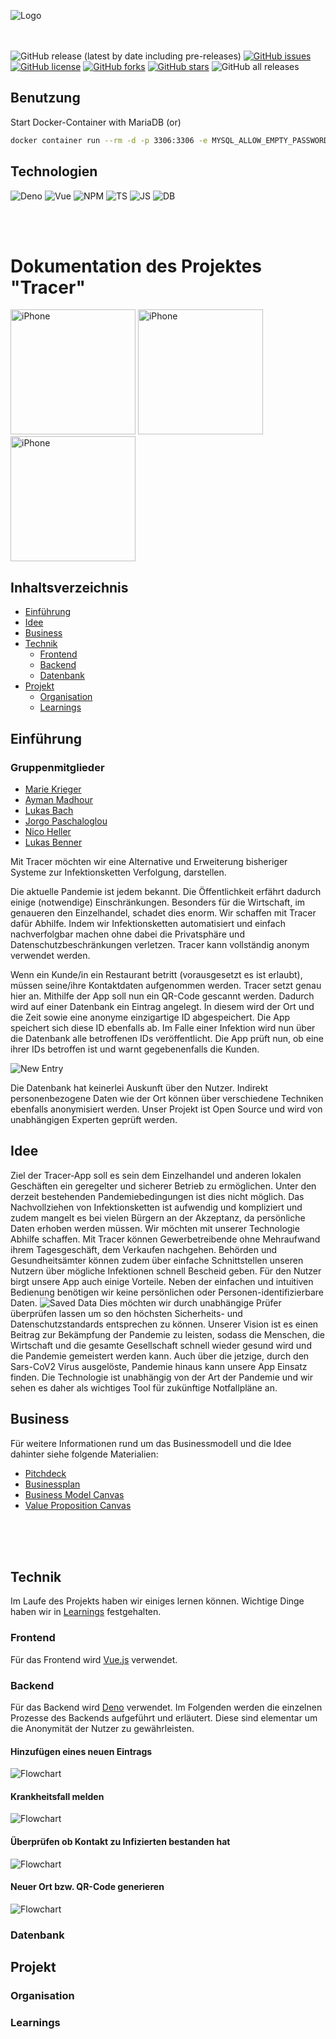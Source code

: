 ![Logo](https://github.com/michael-spengler/Tracer-wwi19dsa/blob/main/doc/data/Icon/Tracer_icon_vertical.svg)

<br><br>
![GitHub release (latest by date including pre-releases)](https://img.shields.io/github/v/release/michael-spengler/tracer-wwi19dsa?include_prereleases)
[![GitHub issues](https://img.shields.io/github/issues/michael-spengler/Tracer-wwi19dsa)](https://github.com/michael-spengler/Tracer-wwi19dsa/issues)
[![GitHub license](https://img.shields.io/github/license/michael-spengler/Tracer-wwi19dsa)](https://github.com/michael-spengler/Tracer-wwi19dsa/blob/main/LICENSE)
[![GitHub forks](https://img.shields.io/github/forks/michael-spengler/Tracer-wwi19dsa)](https://github.com/michael-spengler/Tracer-wwi19dsa/network)
[![GitHub stars](https://img.shields.io/github/stars/michael-spengler/Tracer-wwi19dsa)](https://github.com/michael-spengler/Tracer-wwi19dsa/stargazers)
![GitHub all releases](https://img.shields.io/github/downloads/michael-spengler/Tracer-wwi19dsa/total)

## Benutzung

Start Docker-Container with MariaDB (or)
```bash
docker container run --rm -d -p 3306:3306 -e MYSQL_ALLOW_EMPTY_PASSWORD=true docker.io/mariadb:latest
```

## Technologien

![Deno](https://img.shields.io/badge/Backend-Deno-blue?style=flat&logo=deno)
![Vue](https://img.shields.io/badge/Frontend-Vue.js-blue?style=flat&logo=Vue.js)
![NPM](https://img.shields.io/badge/Packages-NPM-blue?style=flat&logo=npm)
![TS](https://img.shields.io/badge/Language-TypeScript-blue?style=flat&logo=Typescript)
![JS](https://img.shields.io/badge/Language-JavaScript-blue?style=flat&logo=JavaScript)
![DB](https://img.shields.io/badge/Database-MySQL-blue?style=flat&logo=mysql)

<br><br>

# Dokumentation des Projektes "Tracer"

<div>
<img src="https://github.com/michael-spengler/Tracer-wwi19dsa/blob/main/doc/data/Screenshots/iphone_gruen.png?raw=true" alt="iPhone" width="200"/>
<img src="https://github.com/michael-spengler/Tracer-wwi19dsa/blob/main/doc/data/Screenshots/iphone_orange.png?raw=true" alt="iPhone" width="200"/>
<img src="https://github.com/michael-spengler/Tracer-wwi19dsa/blob/main/doc/data/Screenshots/iphone-rot.png?raw=true" alt="iPhone" width="200"/>
</div>

## Inhaltsverzeichnis

- [Einführung](#Einführung)
- [Idee](#Idee)
- [Business](#Business)
- [Technik](#Technik)
  - [Frontend](#Frontend)
  - [Backend](#Backend)
  - [Datenbank](#Datenbank)
- [Projekt](#Projekt)
  - [Organisation](#Organisation)
  - [Learnings](#Learnings)

## Einführung

### Gruppenmitglieder

- [Marie Krieger](https://github.com/mk101101)
- [Ayman Madhour](https://github.com/Madhour)
- [Lukas Bach](https://github.com/lukasbach00)
- [Jorgo Paschaloglou](https://github.com/JorgoPascha)
- [Nico Heller](https://github.com/Pr0lin-cyber)
- [Lukas Benner](https://github.com/BennerLukas)

Mit Tracer möchten wir eine Alternative und Erweiterung bisheriger Systeme zur Infektionsketten Verfolgung, darstellen.

Die aktuelle Pandemie ist jedem bekannt. Die Öffentlichkeit erfährt dadurch einige (notwendige) Einschränkungen. Besonders für die Wirtschaft, im genaueren den Einzelhandel, schadet dies enorm. Wir schaffen mit Tracer dafür Abhilfe. Indem wir Infektionsketten automatisiert und einfach nachverfolgbar machen ohne dabei die Privatsphäre und Datenschutzbeschränkungen verletzen. Tracer kann vollständig anonym verwendet werden.

Wenn ein Kunde/in ein Restaurant betritt (vorausgesetzt es ist erlaubt), müssen seine/ihre Kontaktdaten aufgenommen werden. Tracer setzt genau hier an. Mithilfe der App soll nun ein QR-Code gescannt werden. Dadurch wird auf einer Datenbank ein Eintrag angelegt. In diesem wird der Ort und die Zeit sowie eine anonyme einzigartige ID abgespeichert. Die App speichert sich diese ID ebenfalls ab. Im Falle einer Infektion wird nun über die Datenbank alle betroffenen IDs veröffentlicht. Die App prüft nun, ob eine ihrer IDs betroffen ist und warnt gegebenenfalls die Kunden.

![New Entry](https://github.com/michael-spengler/Tracer-wwi19dsa/blob/main/doc/data/Tracer-PitchDeck/Folie6.PNG?raw=true)

Die Datenbank hat keinerlei Auskunft über den Nutzer. Indirekt personenbezogene Daten wie der Ort können über verschiedene Techniken ebenfalls anonymisiert werden.
Unser Projekt ist Open Source und wird von unabhängigen Experten geprüft werden.

## Idee

Ziel der Tracer-App soll es sein dem Einzelhandel und anderen lokalen Geschäften ein geregelter und sicherer Betrieb zu ermöglichen. Unter den derzeit bestehenden Pandemiebedingungen ist dies nicht möglich. Das Nachvollziehen von Infektionsketten ist aufwendig und kompliziert und zudem mangelt es bei vielen Bürgern an der Akzeptanz, da persönliche Daten erhoben werden müssen. Wir möchten mit unserer Technologie Abhilfe schaffen. Mit Tracer können Gewerbetreibende ohne Mehraufwand ihrem Tagesgeschäft, dem Verkaufen nachgehen. Behörden und Gesundheitsämter können zudem über einfache Schnittstellen unseren Nutzern über mögliche Infektionen schnell Bescheid geben. Für den Nutzer birgt unsere App auch einige Vorteile. Neben der einfachen und intuitiven Bedienung benötigen wir keine persönlichen oder Personen-identifizierbare Daten.
![Saved Data](https://github.com/michael-spengler/Tracer-wwi19dsa/blob/main/doc/data/Tracer-PitchDeck/Folie7.PNG?raw=true)
Dies möchten wir durch unabhängige Prüfer überprüfen lassen um so den höchsten Sicherheits- und Datenschutzstandards entsprechen zu können.
Unserer Vision ist es einen Beitrag zur Bekämpfung der Pandemie zu leisten, sodass die Menschen, die Wirtschaft und die gesamte Gesellschaft schnell wieder gesund wird und die Pandemie gemeistert werden kann.
Auch über die jetzige, durch den Sars-CoV2 Virus ausgelöste, Pandemie hinaus kann unsere App Einsatz finden. Die Technologie ist unabhängig von der Art der Pandemie und wir sehen es daher als wichtiges Tool für zukünftige Notfallpläne an.

## Business

Für weitere Informationen rund um das Businessmodell und die Idee dahinter siehe folgende Materialien:

- [Pitchdeck](https://github.com/michael-spengler/Tracer-wwi19dsa/blob/main/doc/Tracer-PitchDeck.pdf)
- [Businessplan](https://github.com/michael-spengler/Tracer-wwi19dsa/blob/main/doc/Tracer-Businessplan.pdf)
- [Business Model Canvas](https://github.com/michael-spengler/Tracer-wwi19dsa/blob/main/doc/Tracer-BusinessModelCanvas.pdf)
- [Value Proposition Canvas](https://github.com/michael-spengler/Tracer-wwi19dsa/blob/main/doc/Tracer-ValuePropositionCanvas.pdf)

<br>
<br>
<br>

## Technik

Im Laufe des Projekts haben wir einiges lernen können. Wichtige Dinge haben wir in [Learnings](https://github.com/michael-spengler/Tracer-wwi19dsa/blob/main/doc/learnings.md) festgehalten.

### Frontend

Für das Frontend wird [Vue.js](https://vuejs.org/) verwendet.

### Backend

Für das Backend wird [Deno](https://deno.land/) verwendet.
Im Folgenden werden die einzelnen Prozesse des Backends aufgeführt und erläutert. Diese sind elementar um die Anonymität der Nutzer zu gewährleisten.

#### Hinzufügen eines neuen Eintrags

![Flowchart](https://raw.githubusercontent.com/BennerLukas/Tracer/main/server/ressources/flowcharts/1_Log_New_Scan.png)

#### Krankheitsfall melden

![Flowchart](https://raw.githubusercontent.com/BennerLukas/Tracer/main/server/ressources/flowcharts/2_Report_Case.png)

#### Überprüfen ob Kontakt zu Infizierten bestanden hat

![Flowchart](https://raw.githubusercontent.com/BennerLukas/Tracer/main/server/ressources/flowcharts/3_Check_Risk.png)

#### Neuer Ort bzw. QR-Code generieren

![Flowchart](https://raw.githubusercontent.com/BennerLukas/Tracer/main/server/ressources/flowcharts/4_Create_New_Loc-ID.png)

### Datenbank

## Projekt

### Organisation

### Learnings
